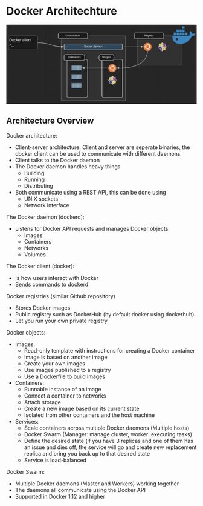 # Docker Architechture

![docker-architecture](media/03-01.png)

## Architecture Overview
Docker architecture:
- Client-server architecture: Client and server are seperate binaries, the docker client can be used to communicate with different daemons
- Client talks to the Docker daemon
- The Docker daemon handles heavy things
  - Building
  - Running
  - Distributing
- Both communicate using a REST API, this can be done using
  - UNIX sockets
  - Network interface


The Docker daemon (dockerd):
- Listens for Docker API requests and manages Docker objects:
  - Images
  - Containers
  - Networks
  - Volumes

The Docker client (docker):
- Is how users interact with Docker
- Sends commands to dockerd

Docker registries (similar Github repository)
- Stores Docker images
- Public registry such as DockerHub (by default docker using dockerhub)
- Let you run your own private registry

Docker objects:
- Images:
  - Read-only template with instructions for creating a Docker container
  - Image is based on another image
  - Create your own images
  - Use images published to a registry
  - Use a Dockerfile to build images
- Containers:
  - Runnable instance of an image
  - Connect a container to networks
  - Attach storage
  - Create a new image based on its current state
  - Isolated from other containers and the host machine
- Services:
  - Scale containers across multiple Docker daemons (Multiple hosts)
  - Docker Swarm (Manager: manage cluster, worker: executing tasks)
  - Define the desired state (if you have 3 replicas and one of them has an issue and dies off, the service will go and create new replacement replica and bring you back up to that desired state
  - Service is load-balanced

Docker Swarm:
- Multiple Docker daemons (Master and Workers) working together
- The daemons all communicate using the Docker API
- Supported in Docker 1.12 and higher